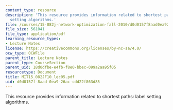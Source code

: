```yaml
---
content_type: resource
description: 'This resource provides information related to shortest paths: label
  setting algorithms.'
file: /courses/15-082j-network-optimization-fall-2010/d0d0157f8aad0ea926accdd22f863d85_MIT15_082JF10_lec05.pdf
file_size: 561041
file_type: application/pdf
learning_resource_types:
- Lecture Notes
license: https://creativecommons.org/licenses/by-nc-sa/4.0/
ocw_type: OCWFile
parent_title: Lecture Notes
parent_type: CourseSection
parent_uid: 18d0dfbe-e4fb-f8e0-bbec-099a2aa95f05
resourcetype: Document
title: MIT15_082JF10_lec05.pdf
uid: d0d0157f-8aad-0ea9-26ac-cdd22f863d85
---
```

This resource provides information related to shortest paths: label setting algorithms.